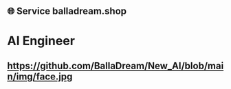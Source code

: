 🌐 Service
 balladream.shop
------
 # AI Engineer
https://github.com/BallaDream/New_AI/blob/main/img/face.jpg
-------
